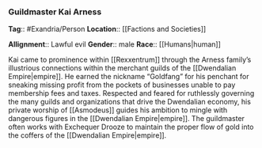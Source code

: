 ### Guildmaster Kai Arness
**Tag**:: #Exandria/Person
**Location**:: [[Factions and Societies]]

**Allignment**:: Lawful evil
**Gender**:: male
**Race**:: [[Humans|human]]

Kai came to prominence within [[Rexxentrum]] through the Arness family’s illustrious connections within the merchant guilds of the [[Dwendalian Empire|empire]]. He earned the nickname “Goldfang” for his penchant for sneaking missing profit from the pockets of businesses unable to pay membership fees and taxes. Respected and feared for ruthlessly governing the many guilds and organizations that drive the Dwendalian economy, his private worship of [[Asmodeus]] guides his ambition to mingle with dangerous figures in the [[Dwendalian Empire|empire]]. The guildmaster often works with Exchequer Drooze to maintain the proper flow of gold into the coffers of the [[Dwendalian Empire|empire]].
